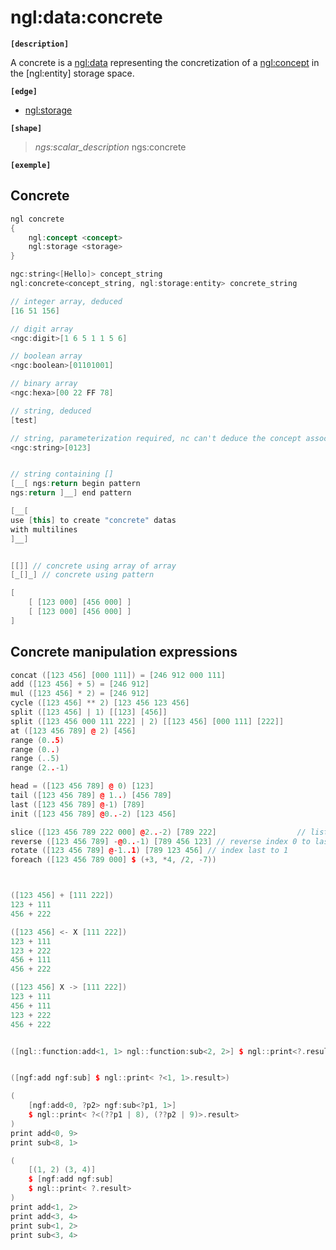 # ngl:data:concrete

__`[description]`__

A concrete is a [ngl:data](../data.md) representing the concretization of a [ngl:concept](../concept.md)
in the [ngl:entity] storage space.

__`[edge]`__

- [ngl:storage](../storage.md)

__`[shape]`__
> _ngs:scalar_description_ ngs:concrete


__`[exemple]`__

## Concrete

```cpp
ngl concrete
{
    ngl:concept <concept>
    ngl:storage <storage>
}

ngc:string<[Hello]> concept_string
ngl:concrete<concept_string, ngl:storage:entity> concrete_string

// integer array, deduced
[16 51 156]

// digit array
<ngc:digit>[1 6 5 1 1 5 6]

// boolean array
<ngc:boolean>[01101001]

// binary array
<ngc:hexa>[00 22 FF 78]

// string, deduced
[test]

// string, parameterization required, nc can't deduce the concept associated to the shape
<ngc:string>[0123]


// string containing []
[__[ ngs:return begin pattern
ngs:return ]__] end pattern

[__[
use [this] to create "concrete" datas
with multilines
]__]


[[]] // concrete using array of array
[_[]_] // concrete using pattern

[
    [ [123 000] [456 000] ]
    [ [123 000] [456 000] ]
]
``` 

## Concrete manipulation expressions

```cpp
concat ([123 456] [000 111]) = [246 912 000 111]
add ([123 456] + 5) = [246 912]
mul ([123 456] * 2) = [246 912]
cycle ([123 456] ** 2) [123 456 123 456]
split ([123 456] | 1) [[123] [456]]
split ([123 456 000 111 222] | 2) [[123 456] [000 111] [222]]
at ([123 456 789] @ 2) [456]
range (0..5)
range (0..)
range (..5)
range (2..-1)

head = ([123 456 789] @ 0) [123]
tail ([123 456 789] @ 1..) [456 789]
last ([123 456 789] @-1) [789]
init ([123 456 789] @0..-2) [123 456]

slice ([123 456 789 222 000] @2..-2) [789 222]                  // list @x..y : slice of list from x to y
reverse ([123 456 789] -@0..-1) [789 456 123] // reverse index 0 to last
rotate ([123 456 789] @-1..1) [789 123 456] // index last to 1
foreach ([123 456 789 000] $ (+3, *4, /2, -7))



([123 456] + [111 222])
123 + 111
456 + 222

([123 456] <- X [111 222])
123 + 111
123 + 222
456 + 111
456 + 222

([123 456] X -> [111 222])
123 + 111
456 + 111
123 + 222
456 + 222


([ngl::function:add<1, 1> ngl::function:sub<2, 2>] $ ngl::print<?.result>)


([ngf:add ngf:sub] $ ngl::print< ?<1, 1>.result>)

(
    [ngf:add<0, ?p2> ngf:sub<?p1, 1>]
    $ ngl::print< ?<(??p1 | 8), (??p2 | 9)>.result>
)
print add<0, 9>
print sub<8, 1>

(
    [(1, 2) (3, 4)]
    $ [ngf:add ngf:sub]
    $ ngl::print< ?.result>
)
print add<1, 2>
print add<3, 4>
print sub<1, 2>
print sub<3, 4>


```